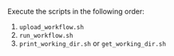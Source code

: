 Execute the scripts in the following order:

1. `upload_workflow.sh`
2. `run_workflow.sh`
3. `print_working_dir.sh` or `get_working_dir.sh`
